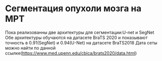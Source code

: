 # Сегментация опухоли мозга на МРТ
Пока реализованны две архитектуры для сегментации:U-net и SegNet
Обе архитектуры обучаются на датасете BraTS 2020 и показывают точность в 0.91(SegNet) и 0.94(U-Net) на датасете BraTS2018
Дата сеты можно найти по данной ссылке(https://www.med.upenn.edu/cbica/brats2020/data.html)
